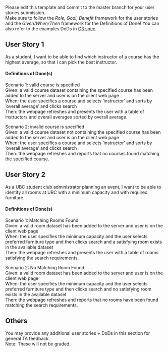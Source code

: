 Please edit this template and commit to the master branch for your user stories submission.   
Make sure to follow the *Role, Goal, Benefit* framework for the user stories and the *Given/When/Then* framework for the Definitions of Done! You can also refer to the examples DoDs in [C3 spec](https://sites.google.com/view/ubc-cpsc310-21w2-intro-to-se/project/checkpoint-3).

## User Story 1
As a student, I want to be able to find which instructor of a course has the highest average, so that I can pick the best instructor.


#### Definitions of Done(s)
Scenario 1: valid course is specified  
Given: a valid course dataset containing the specified course has been added to the server and user is on the client web page    
When: the user specifies a course and selects ‘instructor’ and sorts by ‘overall average’ and clicks search    
Then: the webpage refreshes and presents the user with a table of instructors and overall averages sorted by overall average.  

Scenario 2: invalid course is specified  
Given: a valid course dataset not containing the specified course has been added to the server and user is on the client web page    
When: the user specifies a course and selects ‘instructor’ and sorts by ‘overall average’ and clicks search    
Then: the webpage refreshes and reports that no courses found matching the specified course.

## User Story 2
As a UBC student club administrator planning an event, I want to be able to identify all rooms at UBC with a minimum capacity and with required furniture.


#### Definitions of Done(s)
Scenario 1: Matching Rooms Found  
Given: a valid room dataset has been added to the server and user is on the client web page  
When: the user specifies the minimum capacity and the user selects preferred furniture type and then clicks search and a satisfying room exists in the available dataset  
Then: the webpage refreshes and presents the user with a table of rooms satisfying the search requirements.

Scenario 2: No Matching Room Found  
Given: a valid room dataset has been added to the server and user is on the client web page  
When: the user specifies the minimum capacity and the user selects preferred furniture type and then clicks search and no satisfying room exists in the available dataset  
Then: the webpage refreshes and reports that no rooms have been found matching the search requirements.

## Others
You may provide any additional user stories + DoDs in this section for general TA feedback.  
Note: These will not be graded.
